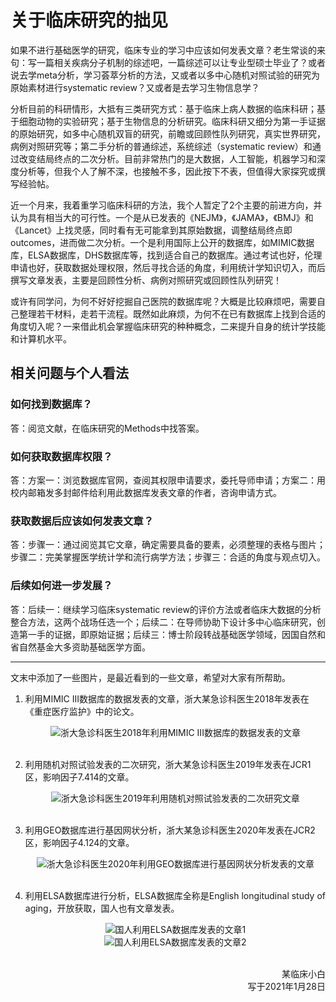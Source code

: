# 关于临床研究的拙见

如果不进行基础医学的研究，临床专业的学习中应该如何发表文章？老生常谈的来句：写一篇相关疾病分子机制的综述吧，一篇综述可以让专业型硕士毕业了？或者说去学meta分析，学习荟萃分析的方法，又或者以多中心随机对照试验的研究为原始素材进行systematic review？又或者是去学习生物信息学？

分析目前的科研情形，大抵有三类研究方式：基于临床上病人数据的临床科研；基于细胞动物的实验研究；基于生物信息的分析研究。临床科研又细分为第一手证据的原始研究，如多中心随机双盲的研究，前瞻或回顾性队列研究，真实世界研究，病例对照研究等；第二手分析的普通综述，系统综述（systematic review）和通过改变结局终点的二次分析。目前非常热门的是大数据，人工智能，机器学习和深度分析等，但我个人了解不深，也接触不多，因此按下不表，但值得大家探究或撰写经验帖。

近一个月来，我着重学习临床科研的方法，我个人暂定了2个主要的前进方向，并认为具有相当大的可行性。一个是从已发表的《NEJM》，《JAMA》，《BMJ》和《Lancet》上找灵感，同时看有无可能拿到其原始数据，调整结局终点即outcomes，进而做二次分析。一个是利用国际上公开的数据库，如MIMIC数据库，ELSA数据库，DHS数据库等，找到适合自己的数据库。通过考试也好，伦理申请也好，获取数据处理权限，然后寻找合适的角度，利用统计学知识切入，而后撰写文章发表，主要是回顾性分析、病例对照研究或回顾性队列研究！

或许有同学问，为何不好好挖掘自己医院的数据库呢？大概是比较麻烦吧，需要自己整理若干材料，走若干流程。既然如此麻烦，为何不在已有数据库上找到合适的角度切入呢？一来借此机会掌握临床研究的种种概念，二来提升自身的统计学技能和计算机水平。

## 相关问题与个人看法
### 如何找到数据库？

答：阅览文献，在临床研究的Methods中找答案。

### 如何获取数据库权限？

答：方案一：浏览数据库官网，查阅其权限申请要求，委托导师申请；方案二：用校内邮箱发多封邮件给利用此数据库发表文章的作者，咨询申请方式。

### 获取数据后应该如何发表文章？

答：步骤一：通过阅览其它文章，确定需要具备的要素，必须整理的表格与图片；步骤二：完美掌握医学统计学和流行病学方法；步骤三：合适的角度与观点切入。

### 后续如何进一步发展？

答：后续一：继续学习临床systematic review的评价方法或者临床大数据的分析整合方法，这两个战场任选一个；后续二：在导师协助下设计多中心临床研究，创造第一手的证据，即原始证据；后续三：博士阶段转战基础医学领域，因国自然和省自然基金大多资助基础医学方面。

----

文末中添加了一些图片，是最近看到的一些文章，希望对大家有所帮助。

1. 利用MIMIC III数据库的数据发表的文章，浙大某急诊科医生2018年发表在《重症医疗监护》中的论文。

    <div align=center>
    <img src="https://xunlutzp.gitee.io/Image/Ch5_4-1_1.png" alt="浙大急诊科医生2018年利用MIMIC III数据库的数据发表的文章">
    </div>
    <br/>

2. 利用随机对照试验发表的二次研究，浙大某急诊科医生2019年发表在JCR1区，影响因子7.414的文章。

    <div align=center>
    <img src="https://xunlutzp.gitee.io/Image/Ch5_4-1_2.png" alt="浙大急诊科医生2019年利用随机对照试验发表的二次研究文章">
    </div>
    <br/>

3. 利用GEO数据库进行基因网状分析，浙大某急诊科医生2020年发表在JCR2区，影响因子4.124的文章。

    <div align=center>
    <img src="https://xunlutzp.gitee.io/Image/Ch5_4-1_3.png" alt="浙大急诊科医生2020年利用GEO数据库进行基因网状分析发表的文章">
    </div>
    <br/>

4. 利用ELSA数据库进行分析，ELSA数据库全称是English longitudinal study of aging，开放获取，国人也有文章发表。

    <div align=center>
    <img src="https://xunlutzp.gitee.io/Image/Ch5_4-1_4.jpeg" alt="国人利用ELSA数据库发表的文章1">
    </div>
    <div align=center>
    <img src="https://xunlutzp.gitee.io/Image/Ch5_4-1_5.jpeg" alt="国人利用ELSA数据库发表的文章2">
    </div>
    <br/>

<p align="right">某临床小白<br/>写于2021年1月28日</p>